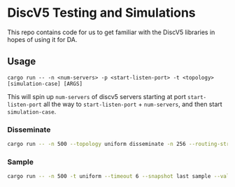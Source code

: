 # DiscV5 Testing and Simulations

This repo contains code for us to get familiar with the DiscV5 libraries in hopes of using it for DA.

## Usage

`cargo run -- -n <num-servers> -p <start-listen-port> -t <topology> [simulation-case] [ARGS]`

This will spin up `num-servers` of discv5 servers starting at port `start-listen-port` all the way to `start-listen-port` + `num-servers`, and then start `simulation-case`.

### Disseminate

```bash
cargo run -- -n 500 --topology uniform disseminate -n 256 --routing-strategy 'bucket-wise' --forward-mode 'FA' --replicate-mode 'RS' --redundancy 1
```

### Sample

```bash
cargo run -- -n 500 -t uniform --timeout 6 --snapshot last sample --validators_number 2 --samples-per-validator 75 --parallelism 30
```

